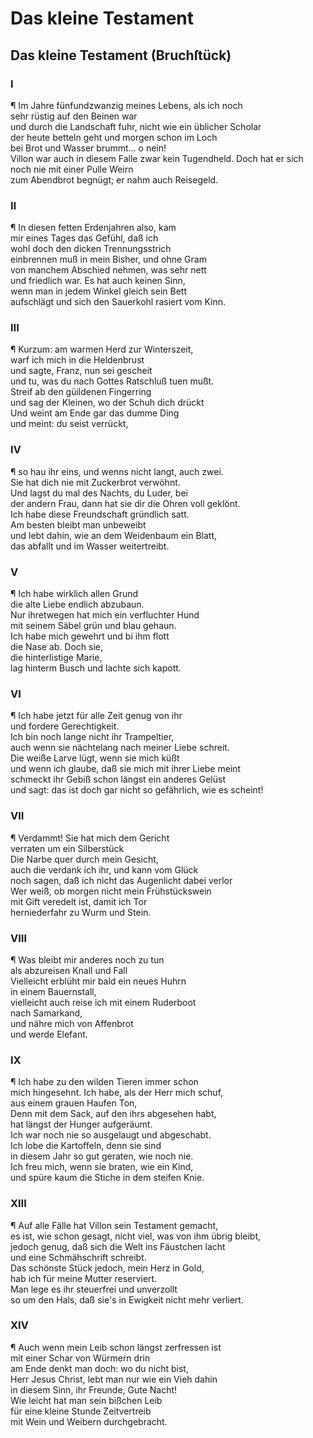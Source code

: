 # Das kleine Testament
<a name="108"></a>
## Das kleine Testament (Bruchſtück)

### Ⅰ

¶ Im Jahre fünfundzwanzig meines Lebens, als ich noch  
sehr rüstig auf den Beinen war  
und durch die Landschaft fuhr, nicht wie ein üblicher Scholar  
der heute betteln geht und morgen schon im Loch  
bei Brot und Wasser brummt… o nein!  
Villon war auch in diesem Falle zwar kein Tugendheld.
Doch hat er sich noch nie mit einer Pulle Weirn  
zum Abendbrot begnügt; er nahm auch Reisegeld.

### Ⅱ

¶ In diesen fetten Erdenjahren also, kam  
mir eines Tages das Gefühl, daß ich  
wohl doch den dicken Trennungsstrich  
einbrennen muß in mein Bisher, und ohne Gram  
von manchem Abschied nehmen, was sehr nett  
und friedlich war. Es hat auch keinen Sinn,  
wenn man in jedem Winkel gleich sein Bett  
aufschlägt und sich den Sauerkohl rasiert vom Kinn.

### Ⅲ

¶ Kurzum: am warmen Herd zur Winterszeit,  
warf ich mich in die Heldenbrust  
und sagte, Franz, nun sei gescheit  
und tu, was du nach Gottes Ratschluß tuen mußt.  
Streif ab den güildenen Fingerring  
<a name="109"></a>und sag der Kleinen, wo der Schuh dich drückt  
Und weint am Ende gar das dumme Ding  
und meint: du seist verrückt,

### Ⅳ

¶ so hau ihr eins, und wenns nicht langt, auch zwei.  
Sie hat dich nie mit Zuckerbrot verwöhnt.  
Und lagst du mal des Nachts, du Luder, bei  
der andern Frau, dann hat sie dir die Ohren voll geklönt.  
Ich habe diese Freundschaft gründlich satt.  
Am besten bleibt man unbeweibt  
und lebt dahin, wie an dem Weidenbaum ein Blatt,  
das abfallt und im Wasser weitertreibt.

### Ⅴ

¶ Ich habe wirklich allen Grund  
die alte Liebe endlich abzubaun.  
Nur ihretwegen hat mich ein verfluchter Hund  
mit seinem Säbel grün und blau gehaun.  
Ich habe mich gewehrt und bi ihm flott  
die Nase ab. Doch sie,  
die hinterlistige Marie,  
lag hinterm Busch und lachte sich kapott.

### Ⅵ

¶ Ich habe jetzt für alle Zeit genug von ihr  
und fordere Gerechtigkeit.  
Ich bin noch lange nicht ihr Trampeltier,    
auch wenn sie nächtelang nach meiner Liebe schreit.  
<a name="110"></a>Die weiße Larve lügt, wenn sie mich küßt  
und wenn ich glaube, daß sie mich mit ihrer Liebe meint  
schmeckt ihr Gebiß schon längst ein anderes Gelüst  
und sagt: das ist doch gar nicht so gefährlich, wie es scheint!

### Ⅶ

¶ Verdammt! Sie hat mich dem Gericht  
verraten um ein Silberstück  
Die Narbe quer durch mein Gesicht,  
auch die verdank ich ihr, und kann vom Glück  
noch sagen, daß ich nicht das Augenlicht dabei verlor  
Wer weiß, ob morgen nicht mein Frühstückswein  
mit Gift veredelt ist, damit ich Tor  
herniederfahr zu Wurm und Stein.

### Ⅷ

¶ Was bleibt mir anderes noch zu tun  
als abzureisen Knall und Fall  
Vielleicht erblüht mir bald ein neues Huhrn  
in einem Bauernstall,  
vielleicht auch reise ich mit einem Ruderboot  
nach Samarkand,  
und nähre mich von Affenbrot  
und werde Elefant.

### Ⅸ

¶ Ich habe zu den wilden Tieren immer schon  
mich hingesehnt. Ich habe, als der Herr mich schuf,  
aus einem grauen Haufen Ton,  
<a name="112"></a>Denn mit dem Sack, auf den ihrs abgesehen habt,  
hat längst der Hunger aufgeräumt.  
Ich war noch nie so ausgelaugt und abgeschabt.  
Ich lobe die Kartoffeln, denn sie sind  
in diesem Jahr so gut geraten, wie noch nie.  
Ich freu mich, wenn sie braten, wie ein Kind,  
und spüre kaum die Stiche in dem steifen Knie.

### ⅩⅢ

¶ Auf alle Fälle hat Villon sein Testament gemacht,  
es ist, wie schon gesagt, nicht viel, was von ihm übrig bleibt,  
jedoch genug, daß sich die Welt ins Fäustchen lacht  
und eine Schmähschrift schreibt.  
Das schönste Stück jedoch, mein Herz in Gold,  
hab ich für meine Mutter reserviert.  
Man lege es ihr steuerfrei und unverzollt  
so um den Hals, daß sie's in Ewigkeit nicht mehr verliert.

### ⅩⅣ

¶ Auch wenn mein Leib schon längst zerfressen ist  
mit einer Schar von Würmern drin  
am Ende denkt man doch: wo du nicht bist,  
Herr Jesus Christ, lebt man nur wie ein Vieh dahin  
in diesem Sinn, ihr Freunde, Gute Nacht!  
Wie leicht hat man sein bißchen Leib  
für eine kleine Stunde Zeitvertreib  
mit Wein und Weibern durchgebracht.


